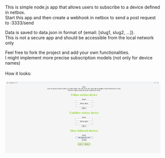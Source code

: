 This is simple node.js app that allows users to subscribe to a device defined in netbox.<br>
Start this app and then create a webhook in netbox to send a post request to <app-ip>:3333/send

Data is saved to data.json in format of {email: [slug1, slug2, ...]}.<br> 
This is not a secure app and should be accessible from the local network only

Feel free to fork the project and add your own functionalities. <br> I might implement more precise subscription models (not only for device names)<br>
<br>
How it looks: <br> <br>
![How it looks](example2.png)

